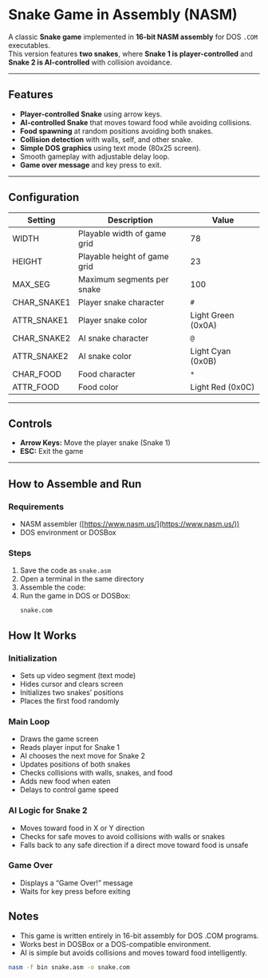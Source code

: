 # Snake Game in Assembly (NASM)

A classic **Snake game** implemented in **16-bit NASM assembly** for DOS `.COM` executables.  
This version features **two snakes**, where **Snake 1 is player-controlled** and **Snake 2 is AI-controlled** with collision avoidance.

---

## Features

- **Player-controlled Snake** using arrow keys.
- **AI-controlled Snake** that moves toward food while avoiding collisions.
- **Food spawning** at random positions avoiding both snakes.
- **Collision detection** with walls, self, and other snake.
- **Simple DOS graphics** using text mode (80x25 screen).
- Smooth gameplay with adjustable delay loop.
- **Game over message** and key press to exit.

---

## Configuration

| Setting        | Description                  | Value                       |
|----------------|-----------------------------|----------------------------|
| WIDTH          | Playable width of game grid  | 78                          |
| HEIGHT         | Playable height of game grid | 23                          |
| MAX_SEG        | Maximum segments per snake   | 100                         |
| CHAR_SNAKE1    | Player snake character       | `#`                         |
| ATTR_SNAKE1    | Player snake color           | Light Green (0x0A)          |
| CHAR_SNAKE2    | AI snake character           | `@`                         |
| ATTR_SNAKE2    | AI snake color               | Light Cyan (0x0B)           |
| CHAR_FOOD      | Food character               | `*`                         |
| ATTR_FOOD      | Food color                   | Light Red (0x0C)            |

---

## Controls

- **Arrow Keys:** Move the player snake (Snake 1)
- **ESC:** Exit the game

---

## How to Assemble and Run

### Requirements

- NASM assembler ([https://www.nasm.us/](https://www.nasm.us/))
- DOS environment or DOSBox

### Steps

1. Save the code as `snake.asm`
2. Open a terminal in the same directory
3. Assemble the code:
4. Run the game in DOS or DOSBox:
   ``` bash
   snake.com
   ```
## How It Works
### Initialization
 - Sets up video segment (text mode)
 - Hides cursor and clears screen
 - Initializes two snakes’ positions
 - Places the first food randomly

### Main Loop
- Draws the game screen
- Reads player input for Snake 1
- AI chooses the next move for Snake 2
- Updates positions of both snakes
- Checks collisions with walls, snakes, and food
- Adds new food when eaten
- Delays to control game speed

### AI Logic for Snake 2
- Moves toward food in X or Y direction
- Checks for safe moves to avoid collisions with walls or snakes
- Falls back to any safe direction if a direct move toward food is unsafe

### Game Over
- Displays a “Game Over!” message
- Waits for key press before exiting

## Notes
- This game is written entirely in 16-bit assembly for DOS .COM programs.
- Works best in DOSBox or a DOS-compatible environment.
- AI is simple but avoids collisions and moves toward food intelligently.
```bash
nasm -f bin snake.asm -o snake.com
```

